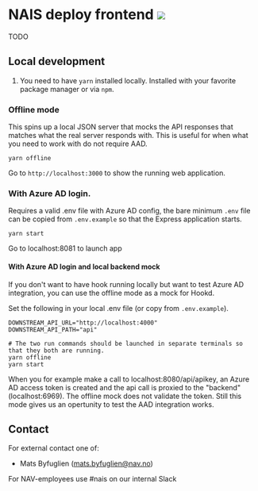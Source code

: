 # NAIS deploy frontend ![](https://github.com/nais/deploy-frontend/workflows/Build%20and%20deploy%20nais-deploy-frontend/badge.svg)

TODO

## Local development

1. You need to have `yarn` installed locally. Installed with your favorite package manager or via `npm`.

### Offline mode

This spins up a local JSON server that mocks the API responses that matches what the real server responds with. This is useful for when what you need to work with do not require AAD.

```
yarn offline
```

Go to `http://localhost:3000` to show the running web application.

### With Azure AD login.

Requires a valid .env file with Azure AD config, the bare minimum `.env` file can be copied from `.env.example` so that the Express application starts.

```
yarn start
```

Go to localhost:8081 to launch app

#### With Azure AD login and local backend mock

If you don't want to have hook running locally but want to test Azure AD integration, you can use the offline mode as a mock for Hookd.

Set the following in your local .env file (or copy from `.env.example`).

```
DOWNSTREAM_API_URL="http://localhost:4000"
DOWNSTREAM_API_PATH="api"
```

```
# The two run commands should be launched in separate terminals so that they both are running.
yarn offline
yarn start
```

When you for example make a call to localhost:8080/api/apikey, an Azure AD access token is created and the api call is proxied to the "backend" (localhost:6969). The offline mock does not validate the token. Still this mode gives us an opertunity to test the AAD integration works.

## Contact

For external contact one of:

- Mats Byfuglien (mats.byfuglien@nav.no)

For NAV-employees use #nais on our internal Slack
